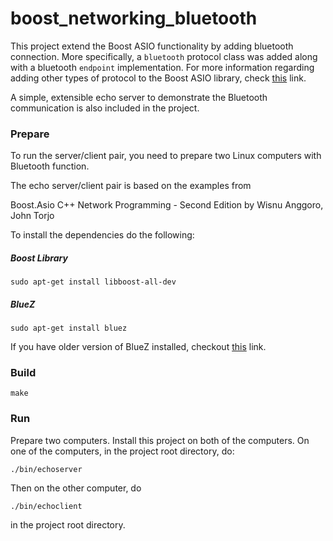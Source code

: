 # boost_networking_bluetooth
This project extend the Boost ASIO functionality by adding bluetooth connection. More specifically, a `bluetooth` protocol class was added along with a bluetooth `endpoint` implementation. For more information regarding adding other types of protocol to the Boost ASIO library, check [this](http://www.boost.org/doc/libs/1_64_0/doc/html/boost_asio/overview/networking/other_protocols.html) link.

A simple, extensible echo server to demonstrate the Bluetooth communication is also included in the project.

### Prepare
To run the server/client pair, you need to prepare two Linux computers with Bluetooth function.

The echo server/client pair is based on the examples from

Boost.Asio C++ Network Programming - Second Edition by Wisnu Anggoro, John Torjo

To install the dependencies do the following:
##### Boost Library
```
sudo apt-get install libboost-all-dev
```
##### BlueZ
```
sudo apt-get install bluez
```
If you have older version of BlueZ installed, checkout [this](https://askubuntu.com/questions/662347/bluez-5-x-and-ubuntu-14-0x/662349) link.

### Build
```
make
```
### Run
Prepare two computers. Install this project on both of the computers. On one of the computers, in the project root directory, do:
```
./bin/echoserver
```

Then on the other computer, do
```
./bin/echoclient
```
in the project root directory.
